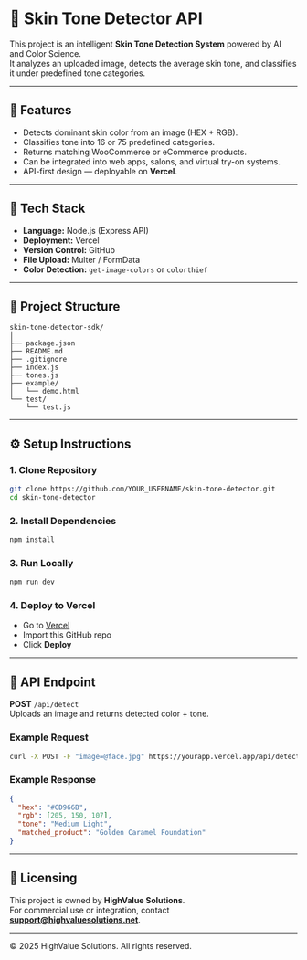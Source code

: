 # 🌈 Skin Tone Detector API

This project is an intelligent **Skin Tone Detection System** powered by AI and Color Science.  
It analyzes an uploaded image, detects the average skin tone, and classifies it under predefined tone categories.

---

## 🚀 Features

- Detects dominant skin color from an image (HEX + RGB).
- Classifies tone into 16 or 75 predefined categories.
- Returns matching WooCommerce or eCommerce products.
- Can be integrated into web apps, salons, and virtual try-on systems.
- API-first design — deployable on **Vercel**.

---

## 🧠 Tech Stack

- **Language:** Node.js (Express API)
- **Deployment:** Vercel
- **Version Control:** GitHub
- **File Upload:** Multer / FormData
- **Color Detection:** `get-image-colors` or `colorthief`

---

## 📁 Project Structure

```
skin-tone-detector-sdk/
│
├── package.json
├── README.md
├── .gitignore
├── index.js
├── tones.js
├── example/
│   └── demo.html
└── test/
    └── test.js

```

---

## ⚙️ Setup Instructions

### 1. Clone Repository
```bash
git clone https://github.com/YOUR_USERNAME/skin-tone-detector.git
cd skin-tone-detector
```

### 2. Install Dependencies
```bash
npm install
```

### 3. Run Locally
```bash
npm run dev
```

### 4. Deploy to Vercel
- Go to [Vercel](https://vercel.com)
- Import this GitHub repo
- Click **Deploy**

---

## 🧩 API Endpoint

**POST** `/api/detect`  
Uploads an image and returns detected color + tone.

### Example Request
```bash
curl -X POST -F "image=@face.jpg" https://yourapp.vercel.app/api/detect
```

### Example Response
```json
{
  "hex": "#CD966B",
  "rgb": [205, 150, 107],
  "tone": "Medium Light",
  "matched_product": "Golden Caramel Foundation"
}
```

---

## 🔑 Licensing

This project is owned by **HighValue Solutions**.  
For commercial use or integration, contact **support@highvaluesolutions.net**.

---

© 2025 HighValue Solutions. All rights reserved.
